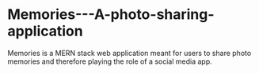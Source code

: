 # Memories---A-photo-sharing-application
Memories is a MERN stack web application meant for users to share photo memories and therefore playing the role of a social media app.
